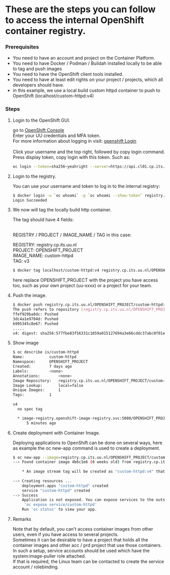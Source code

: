 # These are the steps you can follow to access the internal OpenShift container registry.

### Prerequisites
- You need to have an account and project on the Container Platform.
- You need to have Docker / Podman / Buildah installed locally to be able to tag and push images
- You need to have the OpenShift client tools installed.
- You need to have at least edit rights on your project / projects, which all developers should have.
- in this example, we use a local build custom httpd container to push to OpenShift (localhost/custom-httpd:v4)

### Steps

1. Login to the OpenShift GUI.

    go to <a href="https://console.cp.its.uu.nl" target="_blank">OpenShift Console</a><br>
    Enter your UU credentials and MFA token. <br>
    For more information about logging in visit: <a href="https://docs.cp.its.uu.nl/content/basics/login/" target="_blank">openshift Login</a><br> <br>
    Click your username and the top right, followed by copy login command. <br>
    Press display token, copy login with this token. Such as:
    ```bash
    oc login --token=sha256~yeahright --server=https://api.cl01.cp.its.uu.nl:6443
    ```
2. Login to the registry.

    You can use your username and token to log in to the internal registry:
    ```bash
    $ docker login -u `oc whoami` -p `oc whoami --show-token` registry.cp.its.uu.nl
    Login Succeeded
    ```

3. We now will tag the locally build http container.

    The tag should have 4 fields: <br><br>
  
    REGISTRY / PROJECT / IMAGE_NAME / TAG 
    in this case: <br>
  
    REGISTRY: registry.cp.its.uu.nl <br>
    PROJECT: OPENSHIFT_PROJECT <br>
    IMAGE_NAME: custom-httpd <br>
    TAG: v3 <br>
  
    ```bash
    $ docker tag localhost/custom-httpd:v4 registry.cp.its.uu.nl/OPENSHIFT_PROJECT/custom-httpd:v3
    ```
    here replace OPENSHIFT_PROJECT with the project you have access too, such as your own project (uu-xxxx) or a project for your team. <br>
 
4. Push the image.

    ```bash
    $ docker push registry.cp.its.uu.nl/OPENSHIFT_PROJECT/custom-httpd:v4
    The push refers to repository [registry.cp.its.uu.nl/OPENSHIFT_PROJECT/custom-httpd]
    ffef929ba8dc: Pushed 
    3dc4a1e9704d: Pushed 
    b995345c8e67: Pushed 
    .....
    v4: digest: sha256:577fbe83f56331c1859a015127694a3e66cddc37abc0f01edafd153f226cdccc size: 2198
    ```

5. Show image
    ```bash
    $ oc describe is/custom-httpd 
    Name:			custom-httpd
    Namespace:		OPENSHIFT_PROJECT
    Created:		7 days ago
    Labels:			<none>
    Annotations:		<none>
    Image Repository:	registry.cp.its.uu.nl/OPENSHIFT_PROJECT/custom-httpd
    Image Lookup:		local=false
    Unique Images:		1
    Tags:			1
  
    v4
      no spec tag
    
      * image-registry.openshift-image-registry.svc:5000/OPENSHIFT_PROJECT/custom-httpd@sha256:577fbe83f56331c1859a015127694a3e66cddc37abc0f01edafd153f226cdccc
          5 minutes ago
    ```
  
6. Create deployment with Container Image.

    Deploying applications to OpenShift can be done on several ways, here as example the oc new-app command is used to create a deployment.
    ```bash
    $ oc new-app --image=registry.cp.its.uu.nl/OPENSHIFT_PROJECT/custom-httpd:v4
    --> Found container image 4b6c1e6 (6 weeks old) from registry.cp.its.uu.nl for "registry.cp.its.uu.nl/OPENSHIFT_PROJECT/custom-httpd:v4"
  
        * An image stream tag will be created as "custom-httpd:v4" that will track this image
  
    --> Creating resources ...
        deployment.apps "custom-httpd" created
        service "custom-httpd" created
    --> Success
        Application is not exposed. You can expose services to the outside world by executing one or more of the commands below:
         'oc expose service/custom-httpd' 
        Run 'oc status' to view your app.
    ```
7. Remarks
    
    Note that by default, you can't access container images from other users, even if you have access to several projects. <br>
    Sometimes it can be desirable to have a project that holds all the container images and other acc / prd project that use those containers. <br>
    In such a setup, service accounts should be used which have the system:image-puller role attached. <br>
    If that is required, the Linux team can be contacted to create the service account / rolebinding.

